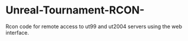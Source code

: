 # Unreal-Tournament-RCON-
Rcon code for remote access to ut99 and ut2004 servers using the web interface.
